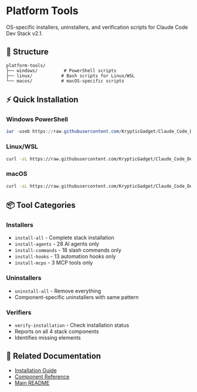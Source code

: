 # Platform Tools

OS-specific installers, uninstallers, and verification scripts for Claude Code Dev Stack v2.1.

## 📁 Structure

```
platform-tools/
├── windows/          # PowerShell scripts
├── linux/           # Bash scripts for Linux/WSL
└── macos/           # macOS-specific scripts
```

## ⚡ Quick Installation

### Windows PowerShell
```powershell
iwr -useb https://raw.githubusercontent.com/KrypticGadget/Claude_Code_Dev_Stack/main/platform-tools/windows/installers/install-all.ps1 | iex
```

### Linux/WSL
```bash
curl -sL https://raw.githubusercontent.com/KrypticGadget/Claude_Code_Dev_Stack/main/platform-tools/linux/installers/install-all.sh | bash
```

### macOS
```bash
curl -sL https://raw.githubusercontent.com/KrypticGadget/Claude_Code_Dev_Stack/main/platform-tools/macos/installers/install-all-mac.sh | bash
```

## 📦 Tool Categories

### Installers
- `install-all` - Complete stack installation
- `install-agents` - 28 AI agents only
- `install-commands` - 18 slash commands only
- `install-hooks` - 13 automation hooks only
- `install-mcps` - 3 MCP tools only

### Uninstallers
- `uninstall-all` - Remove everything
- Component-specific uninstallers with same pattern

### Verifiers
- `verify-installation` - Check installation status
- Reports on all 4 stack components
- Identifies missing elements

## 🔗 Related Documentation
- [Installation Guide](../docs/getting-started/INSTALLATION.md)
- [Component Reference](../docs/reference/)
- [Main README](../README.md)